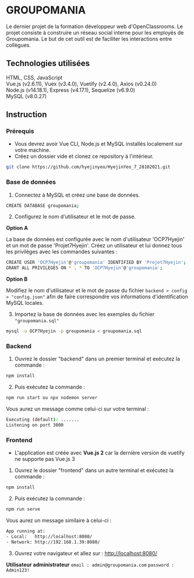# GROUPOMANIA

Le dernier projet de la formation développeur web d'OpenClassrooms. Le projet consiste à construire un réseau social interne pour les employés de Groupomania. Le but de cet outil est de faciliter les interactions entre collègues. 




## Technologies utilisées

HTML, CSS, JavaScript\
Vue.js (v2.6.11), Vuex (v3.4.0), Vuetify (v2.4.0), Axios (v0.24.0)\
Node.js (v14.18.1), Express (v4.17.1), Sequelize (v6.9.0)\
MySQL (v8.0.27)


## Instruction

### Prérequis
- Vous devrez avoir Vue CLI, Node.js et MySQL installés localement sur votre machine.
- Créez un dossier vide et clonez ce repository à l'intérieur.

```bash
git clone https://github.com/hyejinyeo/HyejinYeo_7_28102021.git
```


### Base de données
1. Connectez à MySQL et créez une base de données.
```bash
CREATE DATABASE groupomania;
```
2. Configurez le nom d'utilisateur et le mot de passe.

**Option A**

La base de données est configurée avec le nom d'utilisateur 'OCP7Hyejin' et un mot de passe 'Projet7Hyejin'. Créez un utilisateur et lui donnez tous les privilèges avec les commandes suivantes :
```bash
CREATE USER 'OCP7Hyejin'@'groupomania' IDENTIFIED BY 'Projet7Hyejin';
GRANT ALL PRIVILEGES ON * . * TO 'OCP7Hyejin'@'groupomania';
```

**Option B**

Modifiez le nom d'utilisateur et le mot de passe du fichier ```backend > config > "config.json"``` afin de faire correspondre vos informations d'identification MySQL locales.

3) Importez la base de données avec les exemples du fichier ```"groupomania.sql"```
```bash
mysql -u OCP7Hyejin -p groupomania < groupomania.sql
```


### Backend

1) Ouvrez le dossier "backend" dans un premier terminal et exécutez la commande :
```bash
npm install
```
2) Puis exécutez la commande :
```bash 
npm run start ou npx nodemon server
```
Vous aurez un message comme celui-ci sur votre terminal :
```bash
Executing (default): .......
Listening on port 3000
```


### Frontend

* L'application est créée avec **Vue.js 2** car la dernière version de vuetify ne supporte pas Vue.js 3

1) Ouvrez le dossier "frontend" dans un autre terminal et exécutez la commande :
```bash
npm install
```
2) Puis exécutez la commande :
```bash
npm run serve
```
Vous aurez un message similaire à celui-ci :
```bash
App running at:       
- Local:   http://localhost:8080/
- Network: http://192.168.1.39:8080/ 
```
3) Ouvrez votre navigateur et allez sur : [http://localhost:8080/](http://localhost:8080/)

**Utilisateur administrateur**  ```email : admin@groupomania.com```  ```password : Admin123!```
